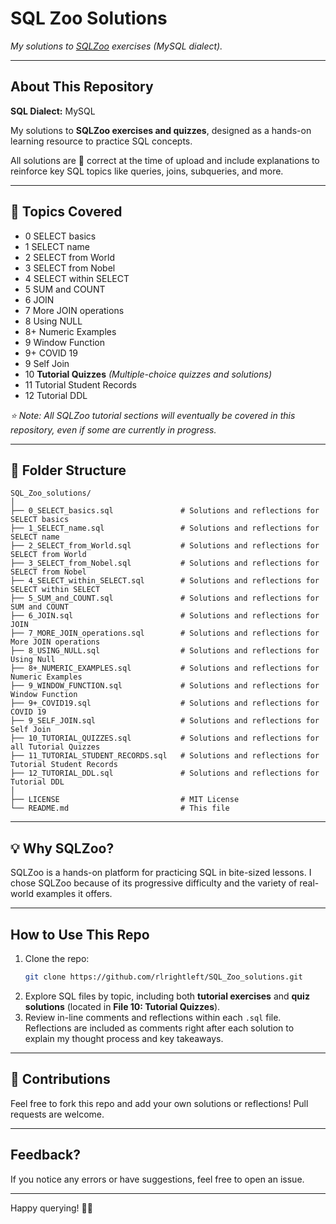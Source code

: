 # SQL Zoo Solutions

*My solutions to [SQLZoo](https://sqlzoo.net) exercises (MySQL dialect).*

---

## About This Repository
**SQL Dialect:** MySQL

My solutions to **SQLZoo exercises and quizzes**, designed as a hands-on learning resource to practice SQL concepts.

All solutions are 💯 correct at the time of upload and include explanations to reinforce key SQL topics like queries, joins, subqueries, and more.

---

## 🚀 Topics Covered
- 0 SELECT basics
- 1 SELECT name
- 2 SELECT from World
- 3 SELECT from Nobel
- 4 SELECT within SELECT
- 5 SUM and COUNT
- 6 JOIN
- 7 More JOIN operations
- 8 Using NULL
- 8+ Numeric Examples
- 9 Window Function
- 9+ COVID 19
- 9 Self Join
- 10 **Tutorial Quizzes** *(Multiple-choice quizzes and solutions)*
- 11 Tutorial Student Records
- 12 Tutorial DDL

*⭐ Note: All SQLZoo tutorial sections will eventually be covered in this repository, even if some are currently in progress.*

---

## 📂 Folder Structure
```
SQL_Zoo_solutions/
│
├── 0_SELECT_basics.sql               # Solutions and reflections for SELECT basics
├── 1_SELECT_name.sql                 # Solutions and reflections for SELECT name
├── 2_SELECT_from_World.sql           # Solutions and reflections for SELECT from World
├── 3_SELECT_from_Nobel.sql           # Solutions and reflections for SELECT from Nobel
├── 4_SELECT_within_SELECT.sql        # Solutions and reflections for SELECT within SELECT
├── 5_SUM_and_COUNT.sql               # Solutions and reflections for SUM and COUNT
├── 6_JOIN.sql                        # Solutions and reflections for JOIN
├── 7_MORE_JOIN_operations.sql        # Solutions and reflections for More JOIN operations
├── 8_USING_NULL.sql                  # Solutions and reflections for Using Null
├── 8+_NUMERIC_EXAMPLES.sql           # Solutions and reflections for Numeric Examples
├── 9_WINDOW_FUNCTION.sql             # Solutions and reflections for Window Function
├── 9+_COVID19.sql                    # Solutions and reflections for COVID 19
├── 9_SELF_JOIN.sql                   # Solutions and reflections for Self Join
├── 10_TUTORIAL_QUIZZES.sql           # Solutions and reflections for all Tutorial Quizzes
├── 11_TUTORIAL_STUDENT_RECORDS.sql   # Solutions and reflections for Tutorial Student Records
├── 12_TUTORIAL_DDL.sql               # Solutions and reflections for Tutorial DDL
│
├── LICENSE                           # MIT License
└── README.md                         # This file
```

---

## 💡 Why SQLZoo?
SQLZoo is a hands-on platform for practicing SQL in bite-sized lessons. I chose SQLZoo because of its progressive difficulty and the variety of real-world examples it offers.

---

## How to Use This Repo
1. Clone the repo:  
   ```bash
   git clone https://github.com/rlrightleft/SQL_Zoo_solutions.git
   ```
2. Explore SQL files by topic, including both **tutorial exercises** and **quiz solutions** (located in **File 10: Tutorial Quizzes**).
3. Review in-line comments and reflections within each `.sql` file. Reflections are included as comments right after each solution to explain my thought process and key takeaways.

---

## 🙌 Contributions
Feel free to fork this repo and add your own solutions or reflections! Pull requests are welcome.

---

## Feedback?
If you notice any errors or have suggestions, feel free to open an issue.

---

Happy querying! 🚀😄
